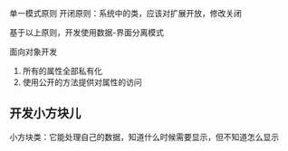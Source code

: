 单一模式原则
开闭原则：系统中的类，应该对扩展开放，修改关闭

基于以上原则，开发使用数据-界面分离模式

面向对象开发

1. 所有的属性全部私有化
2. 使用公开的方法提供对属性的访问

## 开发小方块儿

小方块类：它能处理自己的数据，知道什么时候需要显示，但不知道怎么显示